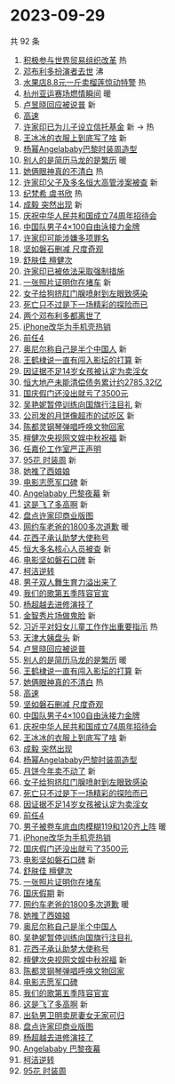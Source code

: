 # 2023-09-29

共 92 条

<!-- BEGIN -->
<!-- 最后更新时间 Fri Sep 29 2023 01:11:30 GMT+0800 (China Standard Time) -->

1. [积极参与世界贸易组织改革](https://s.weibo.com//weibo?q=%23%E7%A7%AF%E6%9E%81%E5%8F%82%E4%B8%8E%E4%B8%96%E7%95%8C%E8%B4%B8%E6%98%93%E7%BB%84%E7%BB%87%E6%94%B9%E9%9D%A9%23&Refer=new_time)
   热
1. [邓布利多扮演者去世](https://s.weibo.com//weibo?q=%23%E9%82%93%E5%B8%83%E5%88%A9%E5%A4%9A%E6%89%AE%E6%BC%94%E8%80%85%E5%8E%BB%E4%B8%96%23&t=31&band_rank=1&Refer=top)
   沸
1. [水果店8.8元一斤卖榴莲惊动特警](https://s.weibo.com//weibo?q=%23%E6%B0%B4%E6%9E%9C%E5%BA%978.8%E5%85%83%E4%B8%80%E6%96%A4%E5%8D%96%E6%A6%B4%E8%8E%B2%E6%83%8A%E5%8A%A8%E7%89%B9%E8%AD%A6%23&t=31&band_rank=2&Refer=top)
   热
1. [杭州亚运赛场燃情瞬间](https://s.weibo.com//weibo?q=%23%E6%9D%AD%E5%B7%9E%E4%BA%9A%E8%BF%90%E8%B5%9B%E5%9C%BA%E7%87%83%E6%83%85%E7%9E%AC%E9%97%B4%23&t=31&band_rank=3&Refer=top)
   暖
1. [卢昱晓回应被说普](https://s.weibo.com//weibo?q=%23%E5%8D%A2%E6%98%B1%E6%99%93%E5%9B%9E%E5%BA%94%E8%A2%AB%E8%AF%B4%E6%99%AE%23&t=31&band_rank=4&Refer=top)
   新
1. [高速](https://s.weibo.com//weibo?q=%E9%AB%98%E9%80%9F&t=31&band_rank=5&Refer=top)
1. [许家印已为儿子设立信托基金](https://s.weibo.com//weibo?q=%23%E8%AE%B8%E5%AE%B6%E5%8D%B0%E5%B7%B2%E4%B8%BA%E5%84%BF%E5%AD%90%E8%AE%BE%E7%AB%8B%E4%BF%A1%E6%89%98%E5%9F%BA%E9%87%91%23&t=31&band_rank=6&Refer=top)
   新 -> 热
1. [王冰冰的衣服上到底写了啥](https://s.weibo.com//weibo?q=%23%E7%8E%8B%E5%86%B0%E5%86%B0%E7%9A%84%E8%A1%A3%E6%9C%8D%E4%B8%8A%E5%88%B0%E5%BA%95%E5%86%99%E4%BA%86%E5%95%A5%23&t=31&band_rank=7&Refer=top)
   新
1. [杨幂Angelababy巴黎时装周造型](https://s.weibo.com//weibo?q=%23%E6%9D%A8%E5%B9%82Angelababy%E5%B7%B4%E9%BB%8E%E6%97%B6%E8%A3%85%E5%91%A8%E9%80%A0%E5%9E%8B%23&t=31&band_rank=8&Refer=top)
1. [别人的是简历马龙的是繁历](https://s.weibo.com//weibo?q=%23%E5%88%AB%E4%BA%BA%E7%9A%84%E6%98%AF%E7%AE%80%E5%8E%86%E9%A9%AC%E9%BE%99%E7%9A%84%E6%98%AF%E7%B9%81%E5%8E%86%23&t=31&band_rank=9&Refer=top)
   暖
1. [她俩眼神真的不清白](https://s.weibo.com//weibo?q=%23%E5%A5%B9%E4%BF%A9%E7%9C%BC%E7%A5%9E%E7%9C%9F%E7%9A%84%E4%B8%8D%E6%B8%85%E7%99%BD%23&t=31&band_rank=10&Refer=top)
   热
1. [许家印父子及多名恒大高管涉案被查](https://s.weibo.com//weibo?q=%23%E8%AE%B8%E5%AE%B6%E5%8D%B0%E7%88%B6%E5%AD%90%E5%8F%8A%E5%A4%9A%E5%90%8D%E6%81%92%E5%A4%A7%E9%AB%98%E7%AE%A1%E6%B6%89%E6%A1%88%E8%A2%AB%E6%9F%A5%23&t=31&band_rank=11&Refer=top)
   新
1. [纪梵希 虞书欣](https://s.weibo.com//weibo?q=%E7%BA%AA%E6%A2%B5%E5%B8%8C%20%E8%99%9E%E4%B9%A6%E6%AC%A3&t=31&band_rank=12&Refer=top)
   热
1. [成毅 突然出现](https://s.weibo.com//weibo?q=%E6%88%90%E6%AF%85%20%E7%AA%81%E7%84%B6%E5%87%BA%E7%8E%B0&t=31&band_rank=13&Refer=top)
   新
1. [庆祝中华人民共和国成立74周年招待会](https://s.weibo.com//weibo?q=%23%E5%BA%86%E7%A5%9D%E4%B8%AD%E5%8D%8E%E4%BA%BA%E6%B0%91%E5%85%B1%E5%92%8C%E5%9B%BD%E6%88%90%E7%AB%8B74%E5%91%A8%E5%B9%B4%E6%8B%9B%E5%BE%85%E4%BC%9A%23&t=31&band_rank=14&Refer=top)
1. [中国队男子4×100自由泳接力金牌](https://s.weibo.com//weibo?q=%23%E4%B8%AD%E5%9B%BD%E9%98%9F%E7%94%B7%E5%AD%904%C3%97100%E8%87%AA%E7%94%B1%E6%B3%B3%E6%8E%A5%E5%8A%9B%E9%87%91%E7%89%8C%23&t=31&band_rank=15&Refer=top)
1. [许家印可能涉嫌多项罪名](https://s.weibo.com//weibo?q=%23%E8%AE%B8%E5%AE%B6%E5%8D%B0%E5%8F%AF%E8%83%BD%E6%B6%89%E5%AB%8C%E5%A4%9A%E9%A1%B9%E7%BD%AA%E5%90%8D%23&t=31&band_rank=16&Refer=top)
1. [坚如磐石删减 尺度奇观](https://s.weibo.com//weibo?q=%E5%9D%9A%E5%A6%82%E7%A3%90%E7%9F%B3%E5%88%A0%E5%87%8F%20%E5%B0%BA%E5%BA%A6%E5%A5%87%E8%A7%82&t=31&band_rank=17&Refer=top)
1. [舒肤佳 檀健次](https://s.weibo.com//weibo?q=%E8%88%92%E8%82%A4%E4%BD%B3%20%E6%AA%80%E5%81%A5%E6%AC%A1&t=31&band_rank=18&Refer=top)
1. [许家印已被依法采取强制措施](https://s.weibo.com//weibo?q=%23%E8%AE%B8%E5%AE%B6%E5%8D%B0%E5%B7%B2%E8%A2%AB%E4%BE%9D%E6%B3%95%E9%87%87%E5%8F%96%E5%BC%BA%E5%88%B6%E6%8E%AA%E6%96%BD%23&t=31&band_rank=19&Refer=top)
1. [一张照片证明你在堵车](https://s.weibo.com//weibo?q=%23%E4%B8%80%E5%BC%A0%E7%85%A7%E7%89%87%E8%AF%81%E6%98%8E%E4%BD%A0%E5%9C%A8%E5%A0%B5%E8%BD%A6%23&t=31&band_rank=20&Refer=top)
   新
1. [女子给狗挤肛门腺喷射到左眼致感染](https://s.weibo.com//weibo?q=%23%E5%A5%B3%E5%AD%90%E7%BB%99%E7%8B%97%E6%8C%A4%E8%82%9B%E9%97%A8%E8%85%BA%E5%96%B7%E5%B0%84%E5%88%B0%E5%B7%A6%E7%9C%BC%E8%87%B4%E6%84%9F%E6%9F%93%23&t=31&band_rank=21&Refer=top)
1. [死亡只不过是下一场精彩的探险而已](https://s.weibo.com//weibo?q=%23%E6%AD%BB%E4%BA%A1%E5%8F%AA%E4%B8%8D%E8%BF%87%E6%98%AF%E4%B8%8B%E4%B8%80%E5%9C%BA%E7%B2%BE%E5%BD%A9%E7%9A%84%E6%8E%A2%E9%99%A9%E8%80%8C%E5%B7%B2%23&t=31&band_rank=22&Refer=top)
1. [两个邓布利多都离世了](https://s.weibo.com//weibo?q=%23%E4%B8%A4%E4%B8%AA%E9%82%93%E5%B8%83%E5%88%A9%E5%A4%9A%E9%83%BD%E7%A6%BB%E4%B8%96%E4%BA%86%23&t=31&band_rank=23&Refer=top)
1. [iPhone改华为手机壳热销](https://s.weibo.com//weibo?q=%23iPhone%E6%94%B9%E5%8D%8E%E4%B8%BA%E6%89%8B%E6%9C%BA%E5%A3%B3%E7%83%AD%E9%94%80%23&t=31&band_rank=24&Refer=top)
1. [前任4](https://s.weibo.com//weibo?q=%E5%89%8D%E4%BB%BB4&t=31&band_rank=25&Refer=top)
1. [奥尼尔称自己是半个中国人](https://s.weibo.com//weibo?q=%23%E5%A5%A5%E5%B0%BC%E5%B0%94%E7%A7%B0%E8%87%AA%E5%B7%B1%E6%98%AF%E5%8D%8A%E4%B8%AA%E4%B8%AD%E5%9B%BD%E4%BA%BA%23&t=31&band_rank=26&Refer=top)
   新
1. [王鹤棣说一直有闯入影坛的打算](https://s.weibo.com//weibo?q=%E7%8E%8B%E9%B9%A4%E6%A3%A3%E8%AF%B4%E4%B8%80%E7%9B%B4%E6%9C%89%E9%97%AF%E5%85%A5%E5%BD%B1%E5%9D%9B%E7%9A%84%E6%89%93%E7%AE%97&t=31&band_rank=27&Refer=top)
   新
1. [因证据不足14岁女孩被认定为卖淫女](https://s.weibo.com//weibo?q=%23%E5%9B%A0%E8%AF%81%E6%8D%AE%E4%B8%8D%E8%B6%B314%E5%B2%81%E5%A5%B3%E5%AD%A9%E8%A2%AB%E8%AE%A4%E5%AE%9A%E4%B8%BA%E5%8D%96%E6%B7%AB%E5%A5%B3%23&t=31&band_rank=28&Refer=top)
1. [恒大地产未能清偿债务累计约2785.32亿](https://s.weibo.com//weibo?q=%23%E6%81%92%E5%A4%A7%E5%9C%B0%E4%BA%A7%E6%9C%AA%E8%83%BD%E6%B8%85%E5%81%BF%E5%80%BA%E5%8A%A1%E7%B4%AF%E8%AE%A1%E7%BA%A62785.32%E4%BA%BF%23&t=31&band_rank=29&Refer=top)
1. [国庆假门还没出就亏了3500元](https://s.weibo.com//weibo?q=%23%E5%9B%BD%E5%BA%86%E5%81%87%E9%97%A8%E8%BF%98%E6%B2%A1%E5%87%BA%E5%B0%B1%E4%BA%8F%E4%BA%863500%E5%85%83%23&t=31&band_rank=30&Refer=top)
1. [吴艳妮暂停训练向国旗行注目礼](https://s.weibo.com//weibo?q=%23%E5%90%B4%E8%89%B3%E5%A6%AE%E6%9A%82%E5%81%9C%E8%AE%AD%E7%BB%83%E5%90%91%E5%9B%BD%E6%97%97%E8%A1%8C%E6%B3%A8%E7%9B%AE%E7%A4%BC%23&t=31&band_rank=31&Refer=top)
   新
1. [公司发的月饼像超市的试吃区](https://s.weibo.com//weibo?q=%E5%85%AC%E5%8F%B8%E5%8F%91%E7%9A%84%E6%9C%88%E9%A5%BC%E5%83%8F%E8%B6%85%E5%B8%82%E7%9A%84%E8%AF%95%E5%90%83%E5%8C%BA&t=31&band_rank=32&Refer=top)
   新
1. [陈都灵钢琴弹唱呼唤文物回家](https://s.weibo.com//weibo?q=%23%E9%99%88%E9%83%BD%E7%81%B5%E9%92%A2%E7%90%B4%E5%BC%B9%E5%94%B1%E5%91%BC%E5%94%A4%E6%96%87%E7%89%A9%E5%9B%9E%E5%AE%B6%23&t=31&band_rank=33&Refer=top)
1. [檀健次央视网文娱中秋祝福](https://s.weibo.com//weibo?q=%23%E6%AA%80%E5%81%A5%E6%AC%A1%E5%A4%AE%E8%A7%86%E7%BD%91%E6%96%87%E5%A8%B1%E4%B8%AD%E7%A7%8B%E7%A5%9D%E7%A6%8F%23&t=31&band_rank=34&Refer=top)
   新
1. [任嘉伦工作室严正声明](https://s.weibo.com//weibo?q=%23%E4%BB%BB%E5%98%89%E4%BC%A6%E5%B7%A5%E4%BD%9C%E5%AE%A4%E4%B8%A5%E6%AD%A3%E5%A3%B0%E6%98%8E%23&t=31&band_rank=35&Refer=top)
1. [95花 时装周](https://s.weibo.com//weibo?q=95%E8%8A%B1%20%E6%97%B6%E8%A3%85%E5%91%A8&t=31&band_rank=36&Refer=top)
   新
1. [她推了西娘娘](https://s.weibo.com//weibo?q=%E5%A5%B9%E6%8E%A8%E4%BA%86%E8%A5%BF%E5%A8%98%E5%A8%98&t=31&band_rank=37&Refer=top)
1. [电影志愿军口碑](https://s.weibo.com//weibo?q=%23%E7%94%B5%E5%BD%B1%E5%BF%97%E6%84%BF%E5%86%9B%E5%8F%A3%E7%A2%91%23&t=31&band_rank=38&Refer=top)
   新
1. [Angelababy 巴黎夜幕](https://s.weibo.com//weibo?q=Angelababy%20%E5%B7%B4%E9%BB%8E%E5%A4%9C%E5%B9%95&t=31&band_rank=39&Refer=top)
   新
1. [这是飞了多高啊](https://s.weibo.com//weibo?q=%E8%BF%99%E6%98%AF%E9%A3%9E%E4%BA%86%E5%A4%9A%E9%AB%98%E5%95%8A&t=31&band_rank=40&Refer=top)
   新
1. [盘点许家印商业版图](https://s.weibo.com//weibo?q=%23%E7%9B%98%E7%82%B9%E8%AE%B8%E5%AE%B6%E5%8D%B0%E5%95%86%E4%B8%9A%E7%89%88%E5%9B%BE%23&t=31&band_rank=41&Refer=top)
1. [网约车老爸的1800多次道歉](https://s.weibo.com//weibo?q=%23%E7%BD%91%E7%BA%A6%E8%BD%A6%E8%80%81%E7%88%B8%E7%9A%841800%E5%A4%9A%E6%AC%A1%E9%81%93%E6%AD%89%23&t=31&band_rank=42&Refer=top)
   暖
1. [花西子承认助梦大使称号](https://s.weibo.com//weibo?q=%23%E8%8A%B1%E8%A5%BF%E5%AD%90%E6%89%BF%E8%AE%A4%E5%8A%A9%E6%A2%A6%E5%A4%A7%E4%BD%BF%E7%A7%B0%E5%8F%B7%23&t=31&band_rank=43&Refer=top)
1. [恒大多名核心人员被查](https://s.weibo.com//weibo?q=%23%E6%81%92%E5%A4%A7%E5%A4%9A%E5%90%8D%E6%A0%B8%E5%BF%83%E4%BA%BA%E5%91%98%E8%A2%AB%E6%9F%A5%23&t=31&band_rank=44&Refer=top)
   新
1. [电影坚如磐石口碑](https://s.weibo.com//weibo?q=%23%E7%94%B5%E5%BD%B1%E5%9D%9A%E5%A6%82%E7%A3%90%E7%9F%B3%E5%8F%A3%E7%A2%91%23&t=31&band_rank=45&Refer=top)
   新
1. [柯洁逆转](https://s.weibo.com//weibo?q=%E6%9F%AF%E6%B4%81%E9%80%86%E8%BD%AC&t=31&band_rank=46&Refer=top)
1. [男子双人舞生育力溢出来了](https://s.weibo.com//weibo?q=%23%E7%94%B7%E5%AD%90%E5%8F%8C%E4%BA%BA%E8%88%9E%E7%94%9F%E8%82%B2%E5%8A%9B%E6%BA%A2%E5%87%BA%E6%9D%A5%E4%BA%86%23&t=31&band_rank=47&Refer=top)
1. [我们的歌第五季阵容官宣](https://s.weibo.com//weibo?q=%23%E6%88%91%E4%BB%AC%E7%9A%84%E6%AD%8C%E7%AC%AC%E4%BA%94%E5%AD%A3%E9%98%B5%E5%AE%B9%E5%AE%98%E5%AE%A3%23&t=31&band_rank=48&Refer=top)
1. [杨超越去进修演技了](https://s.weibo.com//weibo?q=%23%E6%9D%A8%E8%B6%85%E8%B6%8A%E5%8E%BB%E8%BF%9B%E4%BF%AE%E6%BC%94%E6%8A%80%E4%BA%86%23&t=31&band_rank=49&Refer=top)
1. [金智秀片场做鬼脸](https://s.weibo.com//weibo?q=%23%E9%87%91%E6%99%BA%E7%A7%80%E7%89%87%E5%9C%BA%E5%81%9A%E9%AC%BC%E8%84%B8%23&t=31&band_rank=50&Refer=top)
   新
1. [习近平对妇女儿童工作作出重要指示](https://s.weibo.com//weibo?q=%23%E4%B9%A0%E8%BF%91%E5%B9%B3%E5%AF%B9%E5%A6%87%E5%A5%B3%E5%84%BF%E7%AB%A5%E5%B7%A5%E4%BD%9C%E4%BD%9C%E5%87%BA%E9%87%8D%E8%A6%81%E6%8C%87%E7%A4%BA%23&Refer=new_time)
   热
1. [天津大姨盘头](https://s.weibo.com//weibo?q=%E5%A4%A9%E6%B4%A5%E5%A4%A7%E5%A7%A8%E7%9B%98%E5%A4%B4&t=31&band_rank=4&Refer=top)
   新
1. [卢昱晓回应被说普](https://s.weibo.com//weibo?q=%23%E5%8D%A2%E6%98%B1%E6%99%93%E5%9B%9E%E5%BA%94%E8%A2%AB%E8%AF%B4%E6%99%AE%23&t=31&band_rank=5&Refer=top)
1. [别人的是简历马龙的是繁历](https://s.weibo.com//weibo?q=%23%E5%88%AB%E4%BA%BA%E7%9A%84%E6%98%AF%E7%AE%80%E5%8E%86%E9%A9%AC%E9%BE%99%E7%9A%84%E6%98%AF%E7%B9%81%E5%8E%86%23&t=31&band_rank=7&Refer=top)
   暖
1. [王鹤棣说一直有闯入影坛的打算](https://s.weibo.com//weibo?q=%E7%8E%8B%E9%B9%A4%E6%A3%A3%E8%AF%B4%E4%B8%80%E7%9B%B4%E6%9C%89%E9%97%AF%E5%85%A5%E5%BD%B1%E5%9D%9B%E7%9A%84%E6%89%93%E7%AE%97&t=31&band_rank=8&Refer=top)
   新
1. [她俩眼神真的不清白](https://s.weibo.com//weibo?q=%23%E5%A5%B9%E4%BF%A9%E7%9C%BC%E7%A5%9E%E7%9C%9F%E7%9A%84%E4%B8%8D%E6%B8%85%E7%99%BD%23&t=31&band_rank=9&Refer=top)
   热
1. [高速](https://s.weibo.com//weibo?q=%E9%AB%98%E9%80%9F&t=31&band_rank=10&Refer=top)
1. [坚如磐石删减 尺度奇观](https://s.weibo.com//weibo?q=%E5%9D%9A%E5%A6%82%E7%A3%90%E7%9F%B3%E5%88%A0%E5%87%8F%20%E5%B0%BA%E5%BA%A6%E5%A5%87%E8%A7%82&t=31&band_rank=13&Refer=top)
1. [中国队男子4×100自由泳接力金牌](https://s.weibo.com//weibo?q=%23%E4%B8%AD%E5%9B%BD%E9%98%9F%E7%94%B7%E5%AD%904%C3%97100%E8%87%AA%E7%94%B1%E6%B3%B3%E6%8E%A5%E5%8A%9B%E9%87%91%E7%89%8C%23&t=31&band_rank=14&Refer=top)
1. [庆祝中华人民共和国成立74周年招待会](https://s.weibo.com//weibo?q=%23%E5%BA%86%E7%A5%9D%E4%B8%AD%E5%8D%8E%E4%BA%BA%E6%B0%91%E5%85%B1%E5%92%8C%E5%9B%BD%E6%88%90%E7%AB%8B74%E5%91%A8%E5%B9%B4%E6%8B%9B%E5%BE%85%E4%BC%9A%23&t=31&band_rank=15&Refer=top)
1. [王冰冰的衣服上到底写了啥](https://s.weibo.com//weibo?q=%23%E7%8E%8B%E5%86%B0%E5%86%B0%E7%9A%84%E8%A1%A3%E6%9C%8D%E4%B8%8A%E5%88%B0%E5%BA%95%E5%86%99%E4%BA%86%E5%95%A5%23&t=31&band_rank=17&Refer=top)
   新
1. [成毅 突然出现](https://s.weibo.com//weibo?q=%E6%88%90%E6%AF%85%20%E7%AA%81%E7%84%B6%E5%87%BA%E7%8E%B0&t=31&band_rank=18&Refer=top)
1. [杨幂Angelababy巴黎时装周造型](https://s.weibo.com//weibo?q=%23%E6%9D%A8%E5%B9%82Angelababy%E5%B7%B4%E9%BB%8E%E6%97%B6%E8%A3%85%E5%91%A8%E9%80%A0%E5%9E%8B%23&t=31&band_rank=20&Refer=top)
1. [月饼今年卖不动了](https://s.weibo.com//weibo?q=%23%E6%9C%88%E9%A5%BC%E4%BB%8A%E5%B9%B4%E5%8D%96%E4%B8%8D%E5%8A%A8%E4%BA%86%23&t=31&band_rank=21&Refer=top)
   新
1. [女子给狗挤肛门腺喷射到左眼致感染](https://s.weibo.com//weibo?q=%23%E5%A5%B3%E5%AD%90%E7%BB%99%E7%8B%97%E6%8C%A4%E8%82%9B%E9%97%A8%E8%85%BA%E5%96%B7%E5%B0%84%E5%88%B0%E5%B7%A6%E7%9C%BC%E8%87%B4%E6%84%9F%E6%9F%93%23&t=31&band_rank=22&Refer=top)
1. [死亡只不过是下一场精彩的探险而已](https://s.weibo.com//weibo?q=%23%E6%AD%BB%E4%BA%A1%E5%8F%AA%E4%B8%8D%E8%BF%87%E6%98%AF%E4%B8%8B%E4%B8%80%E5%9C%BA%E7%B2%BE%E5%BD%A9%E7%9A%84%E6%8E%A2%E9%99%A9%E8%80%8C%E5%B7%B2%23&t=31&band_rank=24&Refer=top)
1. [因证据不足14岁女孩被认定为卖淫女](https://s.weibo.com//weibo?q=%23%E5%9B%A0%E8%AF%81%E6%8D%AE%E4%B8%8D%E8%B6%B314%E5%B2%81%E5%A5%B3%E5%AD%A9%E8%A2%AB%E8%AE%A4%E5%AE%9A%E4%B8%BA%E5%8D%96%E6%B7%AB%E5%A5%B3%23&t=31&band_rank=25&Refer=top)
1. [前任4](https://s.weibo.com//weibo?q=%E5%89%8D%E4%BB%BB4&t=31&band_rank=26&Refer=top)
1. [男子被卷车底血肉模糊119和120齐上阵](https://s.weibo.com//weibo?q=%23%E7%94%B7%E5%AD%90%E8%A2%AB%E5%8D%B7%E8%BD%A6%E5%BA%95%E8%A1%80%E8%82%89%E6%A8%A1%E7%B3%8A119%E5%92%8C120%E9%BD%90%E4%B8%8A%E9%98%B5%23&t=31&band_rank=27&Refer=top)
   暖
1. [iPhone改华为手机壳热销](https://s.weibo.com//weibo?q=%23iPhone%E6%94%B9%E5%8D%8E%E4%B8%BA%E6%89%8B%E6%9C%BA%E5%A3%B3%E7%83%AD%E9%94%80%23&t=31&band_rank=28&Refer=top)
1. [国庆假门还没出就亏了3500元](https://s.weibo.com//weibo?q=%23%E5%9B%BD%E5%BA%86%E5%81%87%E9%97%A8%E8%BF%98%E6%B2%A1%E5%87%BA%E5%B0%B1%E4%BA%8F%E4%BA%863500%E5%85%83%23&t=31&band_rank=29&Refer=top)
1. [电影坚如磐石口碑](https://s.weibo.com//weibo?q=%23%E7%94%B5%E5%BD%B1%E5%9D%9A%E5%A6%82%E7%A3%90%E7%9F%B3%E5%8F%A3%E7%A2%91%23&t=31&band_rank=30&Refer=top)
   新
1. [舒肤佳 檀健次](https://s.weibo.com//weibo?q=%E8%88%92%E8%82%A4%E4%BD%B3%20%E6%AA%80%E5%81%A5%E6%AC%A1&t=31&band_rank=31&Refer=top)
1. [一张照片证明你在堵车](https://s.weibo.com//weibo?q=%23%E4%B8%80%E5%BC%A0%E7%85%A7%E7%89%87%E8%AF%81%E6%98%8E%E4%BD%A0%E5%9C%A8%E5%A0%B5%E8%BD%A6%23&t=31&band_rank=32&Refer=top)
1. [国庆假期](https://s.weibo.com//weibo?q=%23%E5%9B%BD%E5%BA%86%E5%81%87%E6%9C%9F%23&t=31&band_rank=33&Refer=top)
   新
1. [网约车老爸的1800多次道歉](https://s.weibo.com//weibo?q=%23%E7%BD%91%E7%BA%A6%E8%BD%A6%E8%80%81%E7%88%B8%E7%9A%841800%E5%A4%9A%E6%AC%A1%E9%81%93%E6%AD%89%23&t=31&band_rank=34&Refer=top)
   暖
1. [她推了西娘娘](https://s.weibo.com//weibo?q=%E5%A5%B9%E6%8E%A8%E4%BA%86%E8%A5%BF%E5%A8%98%E5%A8%98&t=31&band_rank=36&Refer=top)
1. [奥尼尔称自己是半个中国人](https://s.weibo.com//weibo?q=%23%E5%A5%A5%E5%B0%BC%E5%B0%94%E7%A7%B0%E8%87%AA%E5%B7%B1%E6%98%AF%E5%8D%8A%E4%B8%AA%E4%B8%AD%E5%9B%BD%E4%BA%BA%23&t=31&band_rank=37&Refer=top)
1. [吴艳妮暂停训练向国旗行注目礼](https://s.weibo.com//weibo?q=%23%E5%90%B4%E8%89%B3%E5%A6%AE%E6%9A%82%E5%81%9C%E8%AE%AD%E7%BB%83%E5%90%91%E5%9B%BD%E6%97%97%E8%A1%8C%E6%B3%A8%E7%9B%AE%E7%A4%BC%23&t=31&band_rank=38&Refer=top)
1. [花西子承认助梦大使称号](https://s.weibo.com//weibo?q=%23%E8%8A%B1%E8%A5%BF%E5%AD%90%E6%89%BF%E8%AE%A4%E5%8A%A9%E6%A2%A6%E5%A4%A7%E4%BD%BF%E7%A7%B0%E5%8F%B7%23&t=31&band_rank=39&Refer=top)
1. [檀健次央视网文娱中秋祝福](https://s.weibo.com//weibo?q=%23%E6%AA%80%E5%81%A5%E6%AC%A1%E5%A4%AE%E8%A7%86%E7%BD%91%E6%96%87%E5%A8%B1%E4%B8%AD%E7%A7%8B%E7%A5%9D%E7%A6%8F%23&t=31&band_rank=40&Refer=top)
   新
1. [陈都灵钢琴弹唱呼唤文物回家](https://s.weibo.com//weibo?q=%23%E9%99%88%E9%83%BD%E7%81%B5%E9%92%A2%E7%90%B4%E5%BC%B9%E5%94%B1%E5%91%BC%E5%94%A4%E6%96%87%E7%89%A9%E5%9B%9E%E5%AE%B6%23&t=31&band_rank=41&Refer=top)
1. [电影志愿军口碑](https://s.weibo.com//weibo?q=%23%E7%94%B5%E5%BD%B1%E5%BF%97%E6%84%BF%E5%86%9B%E5%8F%A3%E7%A2%91%23&t=31&band_rank=42&Refer=top)
1. [我们的歌第五季阵容官宣](https://s.weibo.com//weibo?q=%23%E6%88%91%E4%BB%AC%E7%9A%84%E6%AD%8C%E7%AC%AC%E4%BA%94%E5%AD%A3%E9%98%B5%E5%AE%B9%E5%AE%98%E5%AE%A3%23&t=31&band_rank=43&Refer=top)
1. [这是飞了多高啊](https://s.weibo.com//weibo?q=%E8%BF%99%E6%98%AF%E9%A3%9E%E4%BA%86%E5%A4%9A%E9%AB%98%E5%95%8A&t=31&band_rank=44&Refer=top)
   新
1. [出轨男卫明卖房妻女无家可归](https://s.weibo.com//weibo?q=%23%E5%87%BA%E8%BD%A8%E7%94%B7%E5%8D%AB%E6%98%8E%E5%8D%96%E6%88%BF%E5%A6%BB%E5%A5%B3%E6%97%A0%E5%AE%B6%E5%8F%AF%E5%BD%92%23&t=31&band_rank=45&Refer=top)
1. [盘点许家印商业版图](https://s.weibo.com//weibo?q=%23%E7%9B%98%E7%82%B9%E8%AE%B8%E5%AE%B6%E5%8D%B0%E5%95%86%E4%B8%9A%E7%89%88%E5%9B%BE%23&t=31&band_rank=46&Refer=top)
1. [杨超越去进修演技了](https://s.weibo.com//weibo?q=%23%E6%9D%A8%E8%B6%85%E8%B6%8A%E5%8E%BB%E8%BF%9B%E4%BF%AE%E6%BC%94%E6%8A%80%E4%BA%86%23&t=31&band_rank=47&Refer=top)
1. [Angelababy 巴黎夜幕](https://s.weibo.com//weibo?q=Angelababy%20%E5%B7%B4%E9%BB%8E%E5%A4%9C%E5%B9%95&t=31&band_rank=48&Refer=top)
1. [柯洁逆转](https://s.weibo.com//weibo?q=%E6%9F%AF%E6%B4%81%E9%80%86%E8%BD%AC&t=31&band_rank=49&Refer=top)
1. [95花 时装周](https://s.weibo.com//weibo?q=95%E8%8A%B1%20%E6%97%B6%E8%A3%85%E5%91%A8&t=31&band_rank=50&Refer=top)

<!-- END -->
